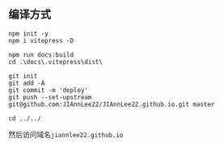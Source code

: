 ## 编译方式

```
npm init -y
npm i vitepress -D

npm run docs:build
cd .\docs\.vitepress\dist\

git init
git add -A
git commit -m 'deploy'
git push --set-upstream git@github.com:JIAnnLee22/JIAnnLee22.github.io.git master

cd ../../
```

然后访问域名`jiannlee22.github.io`